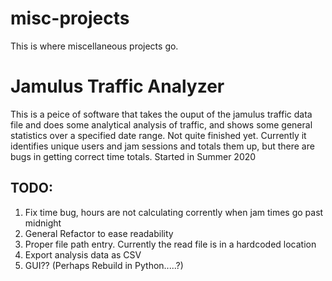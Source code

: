 # misc-projects
This is where miscellaneous projects go. 

# Jamulus Traffic Analyzer

This is a peice of software that takes the ouput of the jamulus traffic data file and does some analytical analysis of traffic, and shows
some general statistics over a specified date range. Not quite finished yet. Currently it identifies unique users and jam sessions and totals them up,
but there are bugs in getting correct time totals. Started in Summer 2020

## TODO:
1. Fix time bug, hours are not calculating corrently when jam times go past midnight
2. General Refactor to ease readability
3. Proper file path entry. Currently the read file is in a hardcoded location
4. Export analysis data as CSV
5. GUI?? (Perhaps Rebuild in Python.....?)
